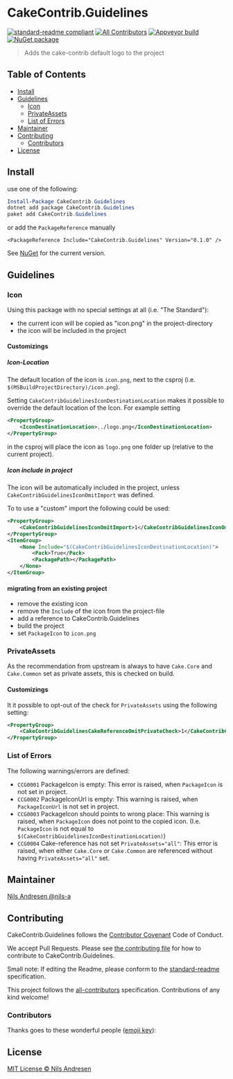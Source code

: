 # CakeContrib.Guidelines

[![standard-readme compliant][]][standard-readme]
[![All Contributors](https://img.shields.io/badge/all_contributors-0-orange.svg?style=flat-square)](#contributors)
[![Appveyor build][appveyorimage]][appveyor]
[![NuGet package][nugetimage]][nuget]

> Adds the cake-contrib default logo to the project

## Table of Contents

- [Install](#install)
- [Guidelines](#guidelines)
  - [Icon](#icon)
  - [PrivateAssets](#privateAssets)
  - [List of Errors](#list-of-errors)
- [Maintainer](#maintainer)
- [Contributing](#contributing)
  - [Contributors](#contributors)
- [License](#license)

## Install

use one of the following:
```ps1
Install-Package CakeContrib.Guidelines
dotnet add package CakeContrib.Guidelines
paket add CakeContrib.Guidelines

```

or add the `PackageReference` manually
```
<PackageReference Include="CakeContrib.Guidelines" Version="0.1.0" />
```

See [NuGet](https://www.nuget.org/packages/CakeContrib.Guidelines/) for the current version.

## Guidelines

### Icon

Using this package with no special settings at all (i.e. "The Standard"):
* the current icon will be copied as "icon.png" in the project-directory
* the icon will be included in the project

#### Customizings

##### Icon-Location
The default location of the icon is `icon.png`, next to the csproj (i.e. `$(MSBuildProjectDirectory)/icon.png`).

Setting `CakeContribGuidelinesIconDestinationLocation` makes it possible to override the default location of the Icon. For example setting 

```xml
<PropertyGroup>
    <IconDestinationLocation>../logo.png</IconDestinationLocation>
</PropertyGroup>
```

in the csproj will place the icon as `logo.png` one folder up (relative to the current project).

##### Icon include in project
The icon will be automatically included in the project, unless `CakeContribGuidelinesIconOmitImport` was defined.

To to use a "custom" import the following could be used:

```xml
<PropertyGroup>
    <CakeContribGuidelinesIconOmitImport>1</CakeContribGuidelinesIconOmitImport>
</PropertyGroup>
<ItemGroup>
    <None Include="$(CakeContribGuidelinesIconDestinationLocation)">
        <Pack>True</Pack>
        <PackagePath></PackagePath>
    </None>
</ItemGroup> 
```

#### migrating from an existing project

* remove the existing icon
* remove the `Include` of the icon from the project-file
* add a reference to CakeContrib.Guidelines
* build the project
* set `PackageIcon` to `icon.png`

### PrivateAssets

As the recommendation from upstream is always to have `Cake.Core` and `Cake.Common` set as private assets, this is checked on build.

#### Customizings

It it possible to opt-out of the check for `PrivateAssets` using the following setting:

```xml
<PropertyGroup>
    <CakeContribGuidelinesCakeReferenceOmitPrivateCheck>1</CakeContribGuidelinesCakeReferenceOmitPrivateCheck>
</PropertyGroup>
```

### List of Errors

The following warnings/errors are defined:

* `CCG0001` PackageIcon is empty: This error is raised, when `PackageIcon` is not set in project.
* `CCG0002` PackageIconUrl is empty: This warning is raised, when `PackageIconUrl` is not set in project.
* `CCG0003` PackageIcon should points to wrong place: This warning is raised, when `PackageIcon` does not point to the copied icon. (I.e. `PackageIcon` is not equal to `$(CakeContribGuidelinesIconDestinationLocation)`)
* `CCG0004` Cake-reference has not set `PrivateAssets="all"`: This error is raised, when either `Cake.Core` or `Cake.Common` are referenced without having `PrivateAssets="all"` set.

## Maintainer

[Nils Andresen @nils-a][maintainer]

## Contributing

CakeContrib.Guidelines follows the [Contributor Covenant][contrib-covenant] Code of Conduct.

We accept Pull Requests.
Please see [the contributing file][contributing] for how to contribute to CakeContrib.Guidelines.

Small note: If editing the Readme, please conform to the [standard-readme][] specification.

This project follows the [all-contributors][] specification. Contributions of any kind welcome!

### Contributors

Thanks goes to these wonderful people ([emoji key][emoji-key]):

<!-- ALL-CONTRIBUTORS-LIST:START - Do not remove or modify this section -->
<!-- prettier-ignore -->
<!-- ALL-CONTRIBUTORS-LIST:END -->

## License

[MIT License © Nils Andresen][license]

[all-contributors]: https://github.com/all-contributors/all-contributors
[appveyor]: https://ci.appveyor.com/project/cake-contrib/cakecontrib-guidelines
[appveyorimage]: https://img.shields.io/appveyor/ci/cake-contrib/cakecontrib-guidelines.svg?logo=appveyor&style=flat-square
[contrib-covenant]: https://www.contributor-covenant.org/version/1/4/code-of-conduct
[contributing]: CONTRIBUTING.md
[emoji-key]: https://allcontributors.org/docs/en/emoji-key
[maintainer]: https://github.com/nils-a
[nuget]: https://nuget.org/packages/CakeContrib.Guidelines
[nugetimage]: https://img.shields.io/nuget/v/CakeContrib.Guidelines.svg?logo=nuget&style=flat-square
[license]: LICENSE.txt
[standard-readme]: https://github.com/RichardLitt/standard-readme
[standard-readme compliant]: https://img.shields.io/badge/readme%20style-standard-brightgreen.svg?style=flat-square
